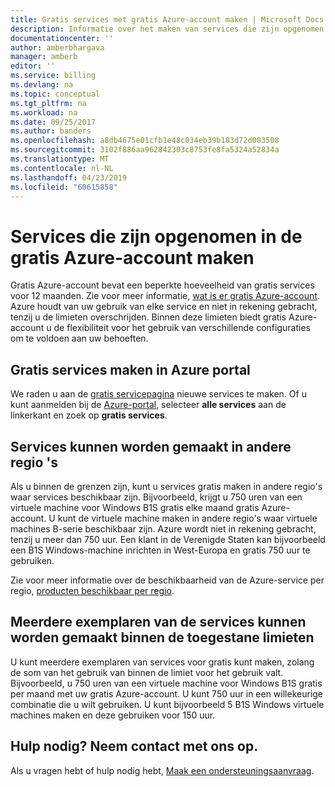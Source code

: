 ```yaml
---
title: Gratis services met gratis Azure-account maken | Microsoft Docs
description: Informatie over het maken van services die zijn opgenomen met een gratis Azure-account.
documentationcenter: ''
author: amberbhargava
manager: amberb
editor: ''
ms.service: billing
ms.devlang: na
ms.topic: conceptual
ms.tgt_pltfrm: na
ms.workload: na
ms.date: 09/25/2017
ms.author: banders
ms.openlocfilehash: a8db4675e01cfb1e48c034eb39b183d72d083508
ms.sourcegitcommit: 3102f886aa962842303c8753fe8fa5324a52834a
ms.translationtype: MT
ms.contentlocale: nl-NL
ms.lasthandoff: 04/23/2019
ms.locfileid: "60615858"
---
```

# <a name="create-services-included-with-azure-free-account"></a>Services die zijn opgenomen in de gratis Azure-account maken

Gratis Azure-account bevat een beperkte hoeveelheid van gratis services voor 12 maanden. Zie voor meer informatie, [wat is er gratis Azure-account](https://azure.microsoft.com/free/free-account-faq/). Azure houdt van uw gebruik van elke service en niet in rekening gebracht, tenzij u de limieten overschrijden. Binnen deze limieten biedt gratis Azure-account u de flexibiliteit voor het gebruik van verschillende configuraties om te voldoen aan uw behoeften. 

## <a name="create-free-services-in-the-azure-portal"></a>Gratis services maken in Azure portal
We raden u aan de [gratis servicepagina](https://go.microsoft.com/fwlink/?linkid=859151) nieuwe services te maken. Of u kunt aanmelden bij de [Azure-portal](https://portal.azure.com), selecteer **alle services** aan de linkerkant en zoek op **gratis services**. 

## <a name="services-can-be-created-in-any-region"></a>Services kunnen worden gemaakt in andere regio 's
Als u binnen de grenzen zijn, kunt u services gratis maken in andere regio's waar services beschikbaar zijn. Bijvoorbeeld, krijgt u 750 uren van een virtuele machine voor Windows B1S gratis elke maand gratis Azure-account. U kunt de virtuele machine maken in andere regio's waar virtuele machines B-serie beschikbaar zijn. Azure wordt niet in rekening gebracht, tenzij u meer dan 750 uur. Een klant in de Verenigde Staten kan bijvoorbeeld een B1S Windows-machine inrichten in West-Europa en gratis 750 uur te gebruiken. 

Zie voor meer informatie over de beschikbaarheid van de Azure-service per regio, [producten beschikbaar per regio](https://azure.microsoft.com/regions/services/).

## <a name="multiple-instances-of-services-can-be-created-within-allowed-limits"></a>Meerdere exemplaren van de services kunnen worden gemaakt binnen de toegestane limieten
U kunt meerdere exemplaren van services voor gratis kunt maken, zolang de som van het gebruik van binnen de limiet voor het gebruik valt. Bijvoorbeeld, u 750 uren van een virtuele machine voor Windows B1S gratis per maand met uw gratis Azure-account. U kunt 750 uur in een willekeurige combinatie die u wilt gebruiken. U kunt bijvoorbeeld 5 B1S Windows virtuele machines maken en deze gebruiken voor 150 uur. 

## <a name="need-help-contact-us"></a>Hulp nodig? Neem contact met ons op.

Als u vragen hebt of hulp nodig hebt, [Maak een ondersteuningsaanvraag](https://go.microsoft.com/fwlink/?linkid=2083458).

